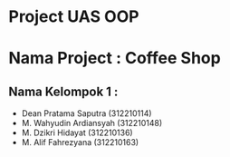 # Project UAS OOP 
# Nama Project : Coffee Shop
## Nama Kelompok 1 :
- Dean Pratama Saputra (312210114)
- M. Wahyudin Ardiansyah (312210148)
- M. Dzikri Hidayat (312210136)
- M. Alif Fahrezyana (312210163)
